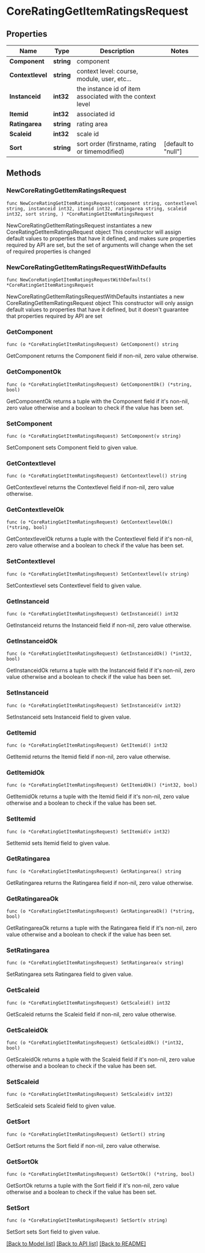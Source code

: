 # CoreRatingGetItemRatingsRequest

## Properties

Name | Type | Description | Notes
------------ | ------------- | ------------- | -------------
**Component** | **string** | component | 
**Contextlevel** | **string** | context level: course, module, user, etc... | 
**Instanceid** | **int32** | the instance id of item associated with the context level | 
**Itemid** | **int32** | associated id | 
**Ratingarea** | **string** | rating area | 
**Scaleid** | **int32** | scale id | 
**Sort** | **string** | sort order (firstname, rating or timemodified) | [default to "null"]

## Methods

### NewCoreRatingGetItemRatingsRequest

`func NewCoreRatingGetItemRatingsRequest(component string, contextlevel string, instanceid int32, itemid int32, ratingarea string, scaleid int32, sort string, ) *CoreRatingGetItemRatingsRequest`

NewCoreRatingGetItemRatingsRequest instantiates a new CoreRatingGetItemRatingsRequest object
This constructor will assign default values to properties that have it defined,
and makes sure properties required by API are set, but the set of arguments
will change when the set of required properties is changed

### NewCoreRatingGetItemRatingsRequestWithDefaults

`func NewCoreRatingGetItemRatingsRequestWithDefaults() *CoreRatingGetItemRatingsRequest`

NewCoreRatingGetItemRatingsRequestWithDefaults instantiates a new CoreRatingGetItemRatingsRequest object
This constructor will only assign default values to properties that have it defined,
but it doesn't guarantee that properties required by API are set

### GetComponent

`func (o *CoreRatingGetItemRatingsRequest) GetComponent() string`

GetComponent returns the Component field if non-nil, zero value otherwise.

### GetComponentOk

`func (o *CoreRatingGetItemRatingsRequest) GetComponentOk() (*string, bool)`

GetComponentOk returns a tuple with the Component field if it's non-nil, zero value otherwise
and a boolean to check if the value has been set.

### SetComponent

`func (o *CoreRatingGetItemRatingsRequest) SetComponent(v string)`

SetComponent sets Component field to given value.


### GetContextlevel

`func (o *CoreRatingGetItemRatingsRequest) GetContextlevel() string`

GetContextlevel returns the Contextlevel field if non-nil, zero value otherwise.

### GetContextlevelOk

`func (o *CoreRatingGetItemRatingsRequest) GetContextlevelOk() (*string, bool)`

GetContextlevelOk returns a tuple with the Contextlevel field if it's non-nil, zero value otherwise
and a boolean to check if the value has been set.

### SetContextlevel

`func (o *CoreRatingGetItemRatingsRequest) SetContextlevel(v string)`

SetContextlevel sets Contextlevel field to given value.


### GetInstanceid

`func (o *CoreRatingGetItemRatingsRequest) GetInstanceid() int32`

GetInstanceid returns the Instanceid field if non-nil, zero value otherwise.

### GetInstanceidOk

`func (o *CoreRatingGetItemRatingsRequest) GetInstanceidOk() (*int32, bool)`

GetInstanceidOk returns a tuple with the Instanceid field if it's non-nil, zero value otherwise
and a boolean to check if the value has been set.

### SetInstanceid

`func (o *CoreRatingGetItemRatingsRequest) SetInstanceid(v int32)`

SetInstanceid sets Instanceid field to given value.


### GetItemid

`func (o *CoreRatingGetItemRatingsRequest) GetItemid() int32`

GetItemid returns the Itemid field if non-nil, zero value otherwise.

### GetItemidOk

`func (o *CoreRatingGetItemRatingsRequest) GetItemidOk() (*int32, bool)`

GetItemidOk returns a tuple with the Itemid field if it's non-nil, zero value otherwise
and a boolean to check if the value has been set.

### SetItemid

`func (o *CoreRatingGetItemRatingsRequest) SetItemid(v int32)`

SetItemid sets Itemid field to given value.


### GetRatingarea

`func (o *CoreRatingGetItemRatingsRequest) GetRatingarea() string`

GetRatingarea returns the Ratingarea field if non-nil, zero value otherwise.

### GetRatingareaOk

`func (o *CoreRatingGetItemRatingsRequest) GetRatingareaOk() (*string, bool)`

GetRatingareaOk returns a tuple with the Ratingarea field if it's non-nil, zero value otherwise
and a boolean to check if the value has been set.

### SetRatingarea

`func (o *CoreRatingGetItemRatingsRequest) SetRatingarea(v string)`

SetRatingarea sets Ratingarea field to given value.


### GetScaleid

`func (o *CoreRatingGetItemRatingsRequest) GetScaleid() int32`

GetScaleid returns the Scaleid field if non-nil, zero value otherwise.

### GetScaleidOk

`func (o *CoreRatingGetItemRatingsRequest) GetScaleidOk() (*int32, bool)`

GetScaleidOk returns a tuple with the Scaleid field if it's non-nil, zero value otherwise
and a boolean to check if the value has been set.

### SetScaleid

`func (o *CoreRatingGetItemRatingsRequest) SetScaleid(v int32)`

SetScaleid sets Scaleid field to given value.


### GetSort

`func (o *CoreRatingGetItemRatingsRequest) GetSort() string`

GetSort returns the Sort field if non-nil, zero value otherwise.

### GetSortOk

`func (o *CoreRatingGetItemRatingsRequest) GetSortOk() (*string, bool)`

GetSortOk returns a tuple with the Sort field if it's non-nil, zero value otherwise
and a boolean to check if the value has been set.

### SetSort

`func (o *CoreRatingGetItemRatingsRequest) SetSort(v string)`

SetSort sets Sort field to given value.



[[Back to Model list]](../README.md#documentation-for-models) [[Back to API list]](../README.md#documentation-for-api-endpoints) [[Back to README]](../README.md)


